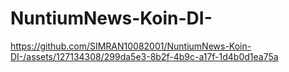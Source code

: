 # NuntiumNews-Koin-DI-
https://github.com/SIMRAN10082001/NuntiumNews-Koin-DI-/assets/127134308/299da5e3-8b2f-4b9c-a17f-1d4b0d1ea75a


